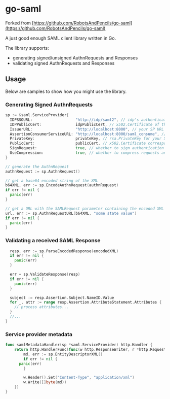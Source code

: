 go-saml
======

Forked from [https://github.com/RobotsAndPencils/go-saml](https://github.com/RobotsAndPencils/go-saml)

A just good enough SAML client library written in Go.

The library supports:

* generating signed/unsigned AuthnRequests and Responses
* validating signed AuthnRequests and Responses

Usage
-----

Below are samples to show how you might use the library.

### Generating Signed AuthnRequests

```go
sp := &saml.ServiceProvider{
  IDPSSOURL:                   "http://idp/saml2", // idp's authentication url
  IDPPublicCert:               idpPublicCert, // x502.Certificate of the IDP's public cert
  IssuerURL:                   "http://localhost:8000", // your SP URL
  AssertionConsumerServiceURL: "http://localhost:8000/saml_consume", // your callback url after authentication at IDP
  PrivateKey:                  privateKey, // rsa.PrivateKey for your SP
  PublicCert:                  publicCert, // x502.Certificate corresponding to privateKey
  SignRequest:                 true, // whether to sign authentication requests
  UseCompression:              true, // whether to compress requests and decompress responses
}

// generate the AuthnRequest
authnRequest := sp.AuthnRequest()

// get a base64 encoded string of the XML
b64XML, err := sp.EncodeAuthnRequest(authnRequest)
if err != nil {
  panic(err)
}

// get a URL with the SAMLRequest parameter containing the encoded XML
url, err := sp.AuthnRequestURL(b64XML, "some state value")
if err != nil {
  panic(err)
}
```

### Validating a received SAML Response


```go
  resp, err := sp.ParseEncodedResponse(encodedXML)
  if err != nil {
    panic(err)
  }

  err = sp.ValidateResponse(resp)
  if err != nil {
    panic(err)
  }

  subject := resp.Assertion.Subject.NameID.Value
  for _, attr := range resp.Assertion.AttributeStatement.Attributes {
    // process attributes...
  }
  //...
}
```

### Service provider metadata

```go
func samlMetadataHandler(sp *saml.ServiceProvider) http.Handler {
	return http.HandlerFunc(func(w http.ResponseWriter, r *http.Request) {
		md, err := sp.EntityDescriptorXML()
		if err != nil {
      panic(err)
		}

		w.Header().Set("Content-Type", "application/xml")
		w.Write([]byte(md))
	})
}
```
